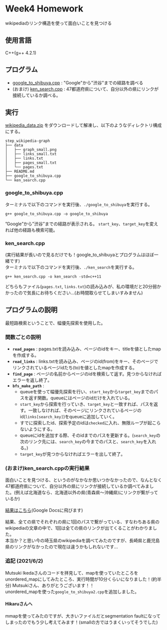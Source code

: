 # Week4 Homework
wikipediaのリンク構造を使って面白いことを見つける

## 使用言語
C++(g++ 4.2.1)

## プログラム
- [google_to_shibuya.cpp](https://github.com/koomin-1122/STEP/blob/main/class4/google_to_shibuya.cpp) : "Google"から"渋谷"までの経路を調べる
- (おまけ) [ken_search.cpp](https://github.com/koomin-1122/STEP/blob/main/class4/ken_search.cpp) : 47都道府県について、自分以外の県にリンクが接続しているか調べる。

## 実行
[wikipedia_data.zip](https://drive.google.com/file/d/1zqtjSb-ZoR4rzVUWZrjNSES5GKJhYmmH/view?usp=sharing) をダウンロードして解凍し、以下のようなディレクトリ構成にする。

```
step_wikipedia-graph
├── data
│   ├── graph_small.png
│   ├── links_small.txt
│   ├── links.txt
│   ├── pages_small.txt
│   └── pages.txt
├── README.md
├── google_to_shibuya.cpp
└── ken_search.cpp
```

### google_to_shibuya.cpp   
ターミナルで以下のコマンドを実行後、`./google_to_shibuya`を実行する。

```
g++ google_to_shibuya.cpp -o google_to_shibuya  
```
”Google”から”渋谷”までの経路が表示される。
`start_key`、`target_key`を変えれば他の経路も検索可能。


  
### ken_search.cpp 
(実行結果が長いので見るだけでも！google_to_shibuyaとプログラムはほぼ一緒です)      
ターミナルで以下のコマンドを実行後、`./ken_search`を実行する。
```
g++ ken_search.cpp -o ken_search -std=c++11
```

どちらもファイル(`pages.txt`, `links.txt`)の読み込みが、私の環境だと20分弱かかったので気長にお待ちください...(お時間取らせてしまいすみません)
    
## プログラムの説明
最短路検索ということで、幅優先探索を使用した。

### 関数ごとの説明
- **`read_pages`** : pages.txtを読み込み、ページのidをキー、titleを値としたmapを作成する。  
- **`read_links`** : links.txtを読み込み、ページのid(from)をキー、そのページでリンクされているページidたち(to)を値としたmapを作成する。  
- **`find_page`** : ページの名前からページのidを検索して返す。見つからなければエラーを返し終了。  
- **`bfs_make_path`** : 
  - queueを使って幅優先探索を行い、`start_key`から`target_key`までのパスを返す関数。queueにはページのidだけを入れている。
  - `start_key`から探索を行っていき、`target_key`と一致すれば、パスを返す。一致しなければ、そのページにリンクされているページのid(`links[search_key]`)をqueueに追加していく。  
  - すでに探索したid、探索予定のidは`checked`に入れ、無限ループが起こらないようにする。  
  - queueにidを追加する際、そのidまでのパスを更新する。(`search_key`の次のリンク先には、`search_key`の今までのパスと、`search_key`を入れる。)  
  - `target_key`が見つからなければエラーを出して終了。
  
### (おまけ)ken_search.cppの実行結果
面白いことを見つける、というのがなかなか思いつかなかったので、なんとなく47都道府県について、自分以外の県にリンクが接続しているか調べてみました。(例えば北海道なら、北海道以外の県(青森県〜沖縄県)にリンクが繋がっているか)
<br><br> [結果はこちら](https://docs.google.com/document/d/1zqsUkHi2acsurVZRwINStgRQ6r5azxt3JdnPVbne1CM/edit?usp=sharing)(Google Docsに飛びます)<br><br> 
結果、全ての県でそれぞれの県に1回のパスで繋がっている、すなわちある県のwikipediaの文章の中で、1回は全ての県のリンクが出てくることがわかりました。<br>
本当か？と思い今の埼玉県のwikipediaを調べてみたのですが、長崎県と鹿児島県のリンクがなかったので現在は違うかもしれないです...

### 追記 (2021/6/2)
Mutsuki Ikedaさんのコードを拝見して、mapを使っていたところをunordered_mapにしてみたところ、実行時間が10分くらいになりました！(約半分)
Mutsukiさん、ありがとうございます！！<br>
unordered_mapを使った`google_to_shibuya2.cpp`を追加しました。

#### Hikaruさんへ
mmapを使ってみたのですが、大きいファイルだとsegmentation faultになってしまったのでもう少し考えてみます！(smallの方ではうまくいってそうでした)









